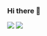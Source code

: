 ### Hi there 👋

<!--
**Sadowbass/sadowbass** is a ✨ _special_ ✨ repository because its `README.md` (this file) appears on your GitHub profile.

Here are some ideas to get you started:

- 🔭 I’m currently working on ...
- 🌱 I’m currently learning ...
- 👯 I’m looking to collaborate on ...
- 🤔 I’m looking for help with ...
- 💬 Ask me about ...
- 📫 How to reach me: ...
- 😄 Pronouns: ...
- ⚡ Fun fact: ...
-->

<img src="https://img.shields.io/badge/IDEA-1C1C1C?style=for-the-badge&logo=IntelliJ%20IDEA&logoColor=black">
<img src="https://img.shields.io/badge/JAVA-007396?style=for-the-badge&logo=java&logoColor=white">


